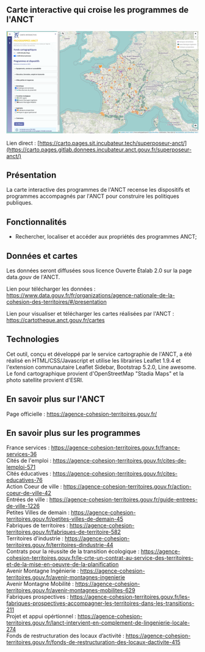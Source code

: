 ## Carte interactive qui croise les programmes de l'ANCT

![alt text](img/image_previewv3.PNG)

Lien direct : [https://carto.pages.sit.incubateur.tech/superposeur-anct/](https://carto.pages.gitlab.donnees.incubateur.anct.gouv.fr/superposeur-anct/)


## Présentation

La carte interactive des programmes de l'ANCT recense les dispositifs et programmes accompagnés par l'ANCT pour construire les politiques publiques.


## Fonctionnalités 

- Rechercher, localiser et accéder aux propriétés des programmes ANCT;


## Données et cartes

Les données seront diffusées sous licence Ouverte Étalab 2.0 sur la page data.gouv de l'ANCT. 

Lien pour télécharger les données : https://www.data.gouv.fr/fr/organizations/agence-nationale-de-la-cohesion-des-territoires/#/presentation <br>

Lien pour visualiser et télécharger les cartes réalisées par l'ANCT : https://cartotheque.anct.gouv.fr/cartes 

## Technologies

Cet outil, conçu et développé par le service cartographie de l'ANCT, a été réalisé en HTML/CSS/Javascript et utilise les librairies Leaflet 1.9.4 et l'extension communautaire Leaflet Sidebar, Bootstrap 5.2.0, Line awesome. Le fond cartographique provient d'OpenStreetMap "Stadia Maps" et la photo satellite provient d'ESRI.


## En savoir plus sur l'ANCT

Page officielle : https://agence-cohesion-territoires.gouv.fr/ <br>


## En savoir plus sur les programmes

France services : https://agence-cohesion-territoires.gouv.fr/france-services-36 <br>
Cités de l'emploi : https://agence-cohesion-territoires.gouv.fr/cites-de-lemploi-571  <br>
Cités éducatives : https://agence-cohesion-territoires.gouv.fr/cites-educatives-76 <br>
Action Coeur de ville : https://agence-cohesion-territoires.gouv.fr/action-coeur-de-ville-42 <br>
Entrées de ville : https://agence-cohesion-territoires.gouv.fr/guide-entrees-de-ville-1226 <br>
Petites Villes de demain : https://agence-cohesion-territoires.gouv.fr/petites-villes-de-demain-45 <br>
Fabriques de territoires : https://agence-cohesion-territoires.gouv.fr/fabriques-de-territoire-582 <br>
Territoires d'industrie : https://agence-cohesion-territoires.gouv.fr/territoires-dindustrie-44<br>
Contrats pour la réussite de la transition écologique : https://agence-cohesion-territoires.gouv.fr/le-crte-un-contrat-au-service-des-territoires-et-de-la-mise-en-oeuvre-de-la-planification<br>
Avenir Montagne Ingénierie : https://agence-cohesion-territoires.gouv.fr/avenir-montagnes-ingenierie <br>
Avenir Montagne Mobilité : https://agence-cohesion-territoires.gouv.fr/avenir-montagnes-mobilites-629<br> 
Fabriques prospectives : https://agence-cohesion-territoires.gouv.fr/les-fabriques-prospectives-accompagner-les-territoires-dans-les-transitions-211 <br>
Projet et appui opértionnel : https://agence-cohesion-territoires.gouv.fr/lanct-intervient-en-complement-de-lingenierie-locale-274 <br>
Fonds de restructuration des locaux d’activité : https://agence-cohesion-territoires.gouv.fr/fonds-de-restructuration-des-locaux-dactivite-415 


